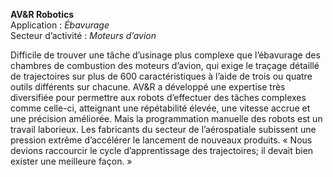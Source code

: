 **AV&amp;R Robotics**
<br />Application : *Ébavurage*
<br />Secteur d’activité : *Moteurs d’avion*

Difficile de trouver une tâche d’usinage plus complexe que l’ébavurage des chambres de combustion des moteurs d’avion, qui exige le traçage détaillé de trajectoires sur plus de 600 caractéristiques à l’aide de trois ou quatre outils différents sur chacune. AV&amp;R a développé une expertise très diversifiée pour permettre aux robots d’effectuer des tâches complexes comme celle-ci, atteignant une répétabilité élevée, une vitesse accrue et une précision améliorée. Mais la programmation manuelle des robots est un travail laborieux. Les fabricants du secteur de l’aérospatiale subissent une pression extrême d’accélérer le lancement de nouveaux produits. « Nous devions raccourcir le cycle d’apprentissage des trajectoires; il devait bien exister une meilleure façon. »